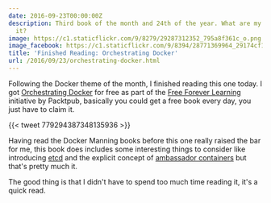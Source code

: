 ```yaml
---
date: 2016-09-23T00:00:00Z
description: Third book of the month and 24th of the year. What are my thoughts about
  it?
image: https://c1.staticflickr.com/9/8279/29287312352_795a8f361c_o.png
image_facebook: https://c1.staticflickr.com/9/8394/28771369964_29174cf13f_o.png
title: 'Finished Reading: Orchestrating Docker'
url: /2016/09/23/orchestrating-docker.html
---
```


Following the Docker theme of the month, I finished reading this one today. I got [Orchestrating Docker](https://www.packtpub.com/virtualization-and-cloud/orchestrating-docker) for free as part of the [Free Forever Learning](https://www.packtpub.com/packt/offers/free-learning) initiative by Packtpub, basically you could get a free book every day, you just have to claim it.

{{< tweet 779294387348135936 >}}

Having read the Docker Manning books before this one really raised the bar for me, this book does includes some interesting things to consider like introducing [etcd](https://coreos.com/etcd/docs/latest/docker_guide.html) and the explicit concept of [ambassador containers](https://docs.docker.com/engine/admin/ambassador_pattern_linking/) but that's pretty much it.

The good thing is that I didn't have to spend too much time reading it, it's a quick read.
